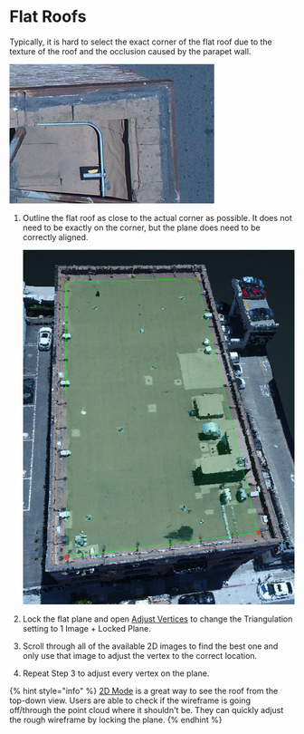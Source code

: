 # Flat Roofs

Typically, it is hard to select the exact corner of the flat roof due to the texture of the roof and the occlusion caused by the parapet wall.

![](../.gitbook/assets/flat-roof-corner.jpg)

1. Outline the flat roof as close to the actual corner as possible. It does not need to be exactly on the corner, but the plane does need to be correctly aligned.

   ![](../.gitbook/assets/flat-roof.jpg)

2. Lock the flat plane and open [Adjust Vertices](../tools/adjust-vertices/) to change the Triangulation setting to 1 Image + Locked Plane.
3. Scroll through all of the available 2D images to find the best one and only use that image to adjust the vertex to the correct location.
4. Repeat Step 3 to adjust every vertex on the plane.

{% hint style="info" %}
[2D Mode](../preset-and-projection-view.md) is a great way to see the roof from the top-down view. Users are able to check if the wireframe is going off/through the point cloud where it shouldn't be. They can quickly adjust the rough wireframe by locking the plane.
{% endhint %}

